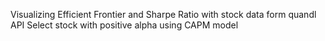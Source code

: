Visualizing Efficient Frontier and Sharpe Ratio with stock data form quandl API
Select stock with positive alpha using CAPM model
